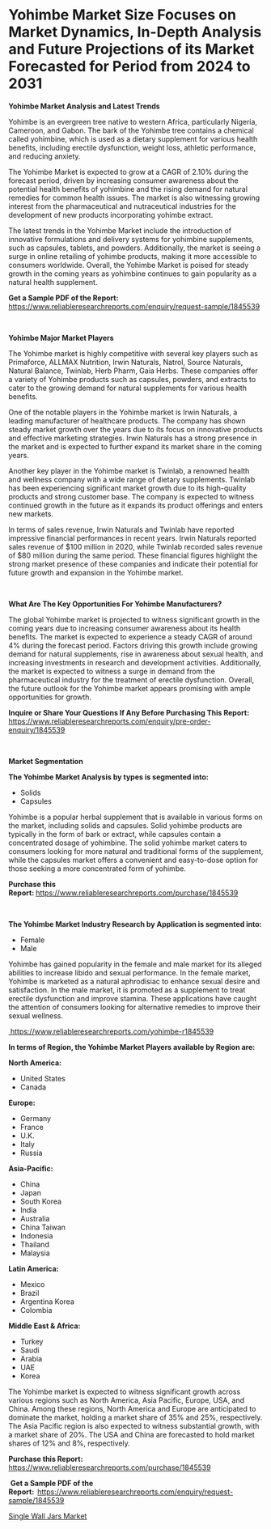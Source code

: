 <p><h1>Yohimbe Market Size Focuses on Market Dynamics, In-Depth Analysis and Future Projections of its Market Forecasted for Period from 2024 to 2031</h1></p><p><strong>Yohimbe Market Analysis and Latest Trends</strong></p>
<p><p>Yohimbe is an evergreen tree native to western Africa, particularly Nigeria, Cameroon, and Gabon. The bark of the Yohimbe tree contains a chemical called yohimbine, which is used as a dietary supplement for various health benefits, including erectile dysfunction, weight loss, athletic performance, and reducing anxiety.</p><p>The Yohimbe Market is expected to grow at a CAGR of 2.10% during the forecast period, driven by increasing consumer awareness about the potential health benefits of yohimbine and the rising demand for natural remedies for common health issues. The market is also witnessing growing interest from the pharmaceutical and nutraceutical industries for the development of new products incorporating yohimbe extract.</p><p>The latest trends in the Yohimbe Market include the introduction of innovative formulations and delivery systems for yohimbine supplements, such as capsules, tablets, and powders. Additionally, the market is seeing a surge in online retailing of yohimbe products, making it more accessible to consumers worldwide. Overall, the Yohimbe Market is poised for steady growth in the coming years as yohimbine continues to gain popularity as a natural health supplement.</p></p>
<p><strong>Get a Sample PDF of the Report:&nbsp;</strong> <a href="https://www.reliableresearchreports.com/enquiry/request-sample/1845539">https://www.reliableresearchreports.com/enquiry/request-sample/1845539</a></p>
<p>&nbsp;</p>
<p><strong>Yohimbe Major Market Players</strong></p>
<p><p>The Yohimbe market is highly competitive with several key players such as Primaforce, ALLMAX Nutrition, Irwin Naturals, Natrol, Source Naturals, Natural Balance, Twinlab, Herb Pharm, Gaia Herbs. These companies offer a variety of Yohimbe products such as capsules, powders, and extracts to cater to the growing demand for natural supplements for various health benefits.</p><p>One of the notable players in the Yohimbe market is Irwin Naturals, a leading manufacturer of healthcare products. The company has shown steady market growth over the years due to its focus on innovative products and effective marketing strategies. Irwin Naturals has a strong presence in the market and is expected to further expand its market share in the coming years.</p><p>Another key player in the Yohimbe market is Twinlab, a renowned health and wellness company with a wide range of dietary supplements. Twinlab has been experiencing significant market growth due to its high-quality products and strong customer base. The company is expected to witness continued growth in the future as it expands its product offerings and enters new markets.</p><p>In terms of sales revenue, Irwin Naturals and Twinlab have reported impressive financial performances in recent years. Irwin Naturals reported sales revenue of $100 million in 2020, while Twinlab recorded sales revenue of $80 million during the same period. These financial figures highlight the strong market presence of these companies and indicate their potential for future growth and expansion in the Yohimbe market.</p></p>
<p>&nbsp;</p>
<p><strong>What Are The Key Opportunities For Yohimbe Manufacturers?</strong></p>
<p><p>The global Yohimbe market is projected to witness significant growth in the coming years due to increasing consumer awareness about its health benefits. The market is expected to experience a steady CAGR of around 4% during the forecast period. Factors driving this growth include growing demand for natural supplements, rise in awareness about sexual health, and increasing investments in research and development activities. Additionally, the market is expected to witness a surge in demand from the pharmaceutical industry for the treatment of erectile dysfunction. Overall, the future outlook for the Yohimbe market appears promising with ample opportunities for growth.</p></p>
<p><strong>Inquire or Share Your Questions If Any Before Purchasing This Report:</strong> <a href="https://www.reliableresearchreports.com/enquiry/pre-order-enquiry/1845539">https://www.reliableresearchreports.com/enquiry/pre-order-enquiry/1845539</a></p>
<p>&nbsp;</p>
<p><strong>Market Segmentation</strong></p>
<p><strong>The Yohimbe Market Analysis by types is segmented into:</strong></p>
<p><ul><li>Solids</li><li>Capsules</li></ul></p>
<p><p>Yohimbe is a popular herbal supplement that is available in various forms on the market, including solids and capsules. Solid yohimbe products are typically in the form of bark or extract, while capsules contain a concentrated dosage of yohimbine. The solid yohimbe market caters to consumers looking for more natural and traditional forms of the supplement, while the capsules market offers a convenient and easy-to-dose option for those seeking a more concentrated form of yohimbe.</p></p>
<p><strong>Purchase this Report:&nbsp;</strong><a href="https://www.reliableresearchreports.com/purchase/1845539">https://www.reliableresearchreports.com/purchase/1845539</a></p>
<p>&nbsp;</p>
<p><strong>The Yohimbe Market Industry Research by Application is segmented into:</strong></p>
<p><ul><li>Female</li><li>Male</li></ul></p>
<p><p>Yohimbe has gained popularity in the female and male market for its alleged abilities to increase libido and sexual performance. In the female market, Yohimbe is marketed as a natural aphrodisiac to enhance sexual desire and satisfaction. In the male market, it is promoted as a supplement to treat erectile dysfunction and improve stamina. These applications have caught the attention of consumers looking for alternative remedies to improve their sexual wellness.</p></p>
<p><a href="https://www.reliableresearchreports.com/yohimbe-r1845539">&nbsp;https://www.reliableresearchreports.com/yohimbe-r1845539</a></p>
<p><strong>In terms of Region, the Yohimbe Market Players available by Region are:</strong></p>
<p>
    <p> <strong> North America: </strong>
        <ul>
            <li>United States</li>
            <li>Canada</li>
        </ul>
        </p> 
    <p> <strong> Europe: </strong>
        <ul>
            <li>Germany</li>
            <li>France</li>
            <li>U.K.</li>
            <li>Italy</li>
            <li>Russia</li>
        </ul>
        </p> 
    <p> <strong> Asia-Pacific: </strong>
        <ul>
            <li>China</li>
            <li>Japan</li>
            <li>South Korea</li>
            <li>India</li>
            <li>Australia</li>
            <li>China Taiwan</li>
            <li>Indonesia</li>
            <li>Thailand</li>
            <li>Malaysia</li>
        </ul>
        </p> 
    <p> <strong> Latin America: </strong>
        <ul>
            <li>Mexico</li>
            <li>Brazil</li>
            <li>Argentina Korea</li>
            <li>Colombia</li>
        </ul>
        </p> 
    <p> <strong> Middle East & Africa: </strong>
        <ul>
            <li>Turkey</li>
            <li>Saudi</li>
            <li>Arabia</li>
            <li>UAE</li>
            <li>Korea</li>
        </ul>
    </p>
    </p>
<p><p>The Yohimbe market is expected to witness significant growth across various regions such as North America, Asia Pacific, Europe, USA, and China. Among these regions, North America and Europe are anticipated to dominate the market, holding a market share of 35% and 25%, respectively. The Asia Pacific region is also expected to witness substantial growth, with a market share of 20%. The USA and China are forecasted to hold market shares of 12% and 8%, respectively.</p></p>
<p><strong>Purchase this Report: </strong><a href="https://www.reliableresearchreports.com/purchase/1845539">https://www.reliableresearchreports.com/purchase/1845539</a></p>
<p>&nbsp;<strong>Get a Sample PDF of the Report:&nbsp;&nbsp;</strong><a href="https://www.reliableresearchreports.com/enquiry/request-sample/1845539">https://www.reliableresearchreports.com/enquiry/request-sample/1845539</a></p>
<p><strong></strong></p>
<p><p><a href="https://github.com/IkeSchumm04/Market-Research-Report-List-1/blob/main/single-wall-jars-market.md">Single Wall Jars Market</a></p></p>